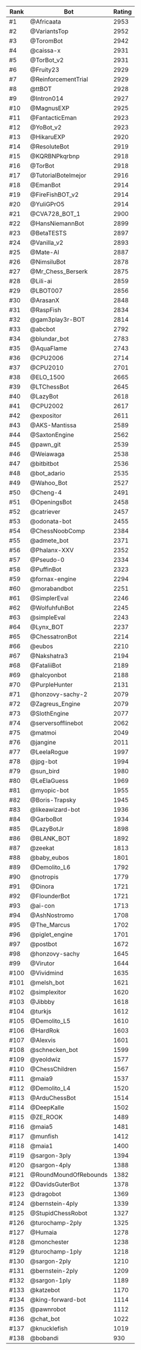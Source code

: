 Rank|Bot|Rating
---|---|---
#1|@Africaata|2953
#2|@VariantsTop|2952
#3|@ToromBot|2942
#4|@caissa-x|2931
#5|@TorBot_v2|2931
#6|@Fruity23|2929
#7|@ReinforcementTrial|2929
#8|@ttBOT|2928
#9|@Intron014|2927
#10|@MagnusEXP|2925
#11|@FantacticEman|2923
#12|@YoBot_v2|2923
#13|@HikaruEXP|2920
#14|@ResoluteBot|2919
#15|@KQRBNPkqrbnp|2918
#16|@TorBot|2918
#17|@TutorialBotelmejor|2916
#18|@EmanBot|2914
#19|@FireFishBOT_v2|2914
#20|@YuliGPrO5|2914
#21|@CVA728_BOT_1|2900
#22|@HansNiemannBot|2899
#23|@BetaTESTS|2897
#24|@Vanilla_v2|2893
#25|@Mate-AI|2887
#26|@NimsiluBot|2878
#27|@Mr_Chess_Berserk|2875
#28|@Lili-ai|2859
#29|@LBOT007|2856
#30|@ArasanX|2848
#31|@RaspFish|2834
#32|@gam3play3r-BOT|2814
#33|@abcbot|2792
#34|@blundar_bot|2783
#35|@AquaFlame|2743
#36|@CPU2006|2714
#37|@CPU2010|2701
#38|@ELO_1500|2665
#39|@LTChessBot|2645
#40|@LazyBot|2618
#41|@CPU2002|2617
#42|@expositor|2611
#43|@AKS-Mantissa|2589
#44|@SaxtonEngine|2562
#45|@pawn_git|2539
#46|@Weiawaga|2538
#47|@bitbitbot|2536
#48|@bot_adario|2535
#49|@Wahoo_Bot|2527
#50|@Cheng-4|2491
#51|@OpeningsBot|2458
#52|@catriever|2457
#53|@odonata-bot|2455
#54|@ChessNoobComp|2384
#55|@admete_bot|2371
#56|@Phalanx-XXV|2352
#57|@Pseudo-0|2334
#58|@PuffinBot|2323
#59|@fornax-engine|2294
#60|@morabandbot|2251
#61|@SimplerEval|2246
#62|@WolfuhfuhBot|2245
#63|@simpleEval|2243
#64|@Lynx_BOT|2237
#65|@ChessatronBot|2214
#66|@eubos|2210
#67|@Nakshatra3|2194
#68|@FataliiBot|2189
#69|@halcyonbot|2188
#70|@PurpleHunter|2131
#71|@honzovy-sachy-2|2079
#72|@Zagreus_Engine|2079
#73|@SlothEngine|2077
#74|@serversofflinebot|2062
#75|@matmoi|2049
#76|@jangine|2011
#77|@LeelaRogue|1997
#78|@jpg-bot|1994
#79|@sun_bird|1980
#80|@LeElaGuess|1969
#81|@myopic-bot|1955
#82|@Boris-Trapsky|1945
#83|@likeawizard-bot|1936
#84|@GarboBot|1934
#85|@LazyBotJr|1898
#86|@BLANK_BOT|1892
#87|@zeekat|1813
#88|@baby_eubos|1801
#89|@Demolito_L6|1792
#90|@notropis|1779
#91|@Dinora|1721
#92|@FlounderBot|1721
#93|@ai-con|1713
#94|@AshNostromo|1708
#95|@The_Marcus|1702
#96|@piglet_engine|1701
#97|@postbot|1672
#98|@honzovy-sachy|1645
#99|@Virutor|1644
#100|@Vividmind|1635
#101|@melsh_bot|1621
#102|@simplexitor|1620
#103|@Jibbby|1618
#104|@turkjs|1612
#105|@Demolito_L5|1610
#106|@HardRok|1603
#107|@Alexvis|1601
#108|@schnecken_bot|1599
#109|@yeoldwiz|1577
#110|@ChessChildren|1567
#111|@maia9|1537
#112|@Demolito_L4|1520
#113|@ArduChessBot|1514
#114|@DeepKalle|1502
#115|@ZE_ROOK|1489
#116|@maia5|1481
#117|@munfish|1412
#118|@maia1|1400
#119|@sargon-3ply|1394
#120|@sargon-4ply|1388
#121|@RoundMoundOfRebounds|1382
#122|@DavidsGuterBot|1378
#123|@dragobot|1369
#124|@bernstein-4ply|1339
#125|@StupidChessRobot|1327
#126|@turochamp-2ply|1325
#127|@Humaia|1278
#128|@monchester|1238
#129|@turochamp-1ply|1218
#130|@sargon-2ply|1210
#131|@bernstein-2ply|1209
#132|@sargon-1ply|1189
#133|@katzebot|1170
#134|@king-forward-bot|1114
#135|@pawnrobot|1112
#136|@chat_bot|1022
#137|@knucklefish|1019
#138|@bobandi|930
